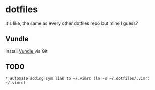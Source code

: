 # dotfiles
It's like, the same as every other dotfiles repo but mine I guess?

## Vundle
Install [ Vundle ](https://github.com/VundleVim/Vundle.vim) via Git

## TODO
	* automate adding sym link to ~/.vimrc (ln -s ~/.dotfiles/.vimrc ~/.vimrc)
